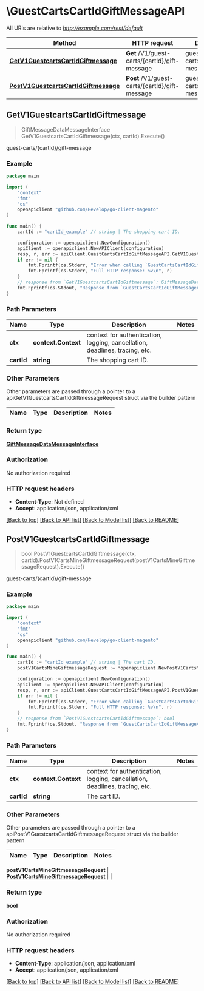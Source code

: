 # \GuestCartsCartIdGiftMessageAPI

All URIs are relative to *http://example.com/rest/default*

Method | HTTP request | Description
------------- | ------------- | -------------
[**GetV1GuestcartsCartIdGiftmessage**](GuestCartsCartIdGiftMessageAPI.md#GetV1GuestcartsCartIdGiftmessage) | **Get** /V1/guest-carts/{cartId}/gift-message | guest-carts/{cartId}/gift-message
[**PostV1GuestcartsCartIdGiftmessage**](GuestCartsCartIdGiftMessageAPI.md#PostV1GuestcartsCartIdGiftmessage) | **Post** /V1/guest-carts/{cartId}/gift-message | guest-carts/{cartId}/gift-message



## GetV1GuestcartsCartIdGiftmessage

> GiftMessageDataMessageInterface GetV1GuestcartsCartIdGiftmessage(ctx, cartId).Execute()

guest-carts/{cartId}/gift-message



### Example

```go
package main

import (
	"context"
	"fmt"
	"os"
	openapiclient "github.com/Hevelop/go-client-magento"
)

func main() {
	cartId := "cartId_example" // string | The shopping cart ID.

	configuration := openapiclient.NewConfiguration()
	apiClient := openapiclient.NewAPIClient(configuration)
	resp, r, err := apiClient.GuestCartsCartIdGiftMessageAPI.GetV1GuestcartsCartIdGiftmessage(context.Background(), cartId).Execute()
	if err != nil {
		fmt.Fprintf(os.Stderr, "Error when calling `GuestCartsCartIdGiftMessageAPI.GetV1GuestcartsCartIdGiftmessage``: %v\n", err)
		fmt.Fprintf(os.Stderr, "Full HTTP response: %v\n", r)
	}
	// response from `GetV1GuestcartsCartIdGiftmessage`: GiftMessageDataMessageInterface
	fmt.Fprintf(os.Stdout, "Response from `GuestCartsCartIdGiftMessageAPI.GetV1GuestcartsCartIdGiftmessage`: %v\n", resp)
}
```

### Path Parameters


Name | Type | Description  | Notes
------------- | ------------- | ------------- | -------------
**ctx** | **context.Context** | context for authentication, logging, cancellation, deadlines, tracing, etc.
**cartId** | **string** | The shopping cart ID. | 

### Other Parameters

Other parameters are passed through a pointer to a apiGetV1GuestcartsCartIdGiftmessageRequest struct via the builder pattern


Name | Type | Description  | Notes
------------- | ------------- | ------------- | -------------


### Return type

[**GiftMessageDataMessageInterface**](GiftMessageDataMessageInterface.md)

### Authorization

No authorization required

### HTTP request headers

- **Content-Type**: Not defined
- **Accept**: application/json, application/xml

[[Back to top]](#) [[Back to API list]](../README.md#documentation-for-api-endpoints)
[[Back to Model list]](../README.md#documentation-for-models)
[[Back to README]](../README.md)


## PostV1GuestcartsCartIdGiftmessage

> bool PostV1GuestcartsCartIdGiftmessage(ctx, cartId).PostV1CartsMineGiftmessageRequest(postV1CartsMineGiftmessageRequest).Execute()

guest-carts/{cartId}/gift-message



### Example

```go
package main

import (
	"context"
	"fmt"
	"os"
	openapiclient "github.com/Hevelop/go-client-magento"
)

func main() {
	cartId := "cartId_example" // string | The cart ID.
	postV1CartsMineGiftmessageRequest := *openapiclient.NewPostV1CartsMineGiftmessageRequest(*openapiclient.NewGiftMessageDataMessageInterface("Sender_example", "Recipient_example", "Message_example")) // PostV1CartsMineGiftmessageRequest |  (optional)

	configuration := openapiclient.NewConfiguration()
	apiClient := openapiclient.NewAPIClient(configuration)
	resp, r, err := apiClient.GuestCartsCartIdGiftMessageAPI.PostV1GuestcartsCartIdGiftmessage(context.Background(), cartId).PostV1CartsMineGiftmessageRequest(postV1CartsMineGiftmessageRequest).Execute()
	if err != nil {
		fmt.Fprintf(os.Stderr, "Error when calling `GuestCartsCartIdGiftMessageAPI.PostV1GuestcartsCartIdGiftmessage``: %v\n", err)
		fmt.Fprintf(os.Stderr, "Full HTTP response: %v\n", r)
	}
	// response from `PostV1GuestcartsCartIdGiftmessage`: bool
	fmt.Fprintf(os.Stdout, "Response from `GuestCartsCartIdGiftMessageAPI.PostV1GuestcartsCartIdGiftmessage`: %v\n", resp)
}
```

### Path Parameters


Name | Type | Description  | Notes
------------- | ------------- | ------------- | -------------
**ctx** | **context.Context** | context for authentication, logging, cancellation, deadlines, tracing, etc.
**cartId** | **string** | The cart ID. | 

### Other Parameters

Other parameters are passed through a pointer to a apiPostV1GuestcartsCartIdGiftmessageRequest struct via the builder pattern


Name | Type | Description  | Notes
------------- | ------------- | ------------- | -------------

 **postV1CartsMineGiftmessageRequest** | [**PostV1CartsMineGiftmessageRequest**](PostV1CartsMineGiftmessageRequest.md) |  | 

### Return type

**bool**

### Authorization

No authorization required

### HTTP request headers

- **Content-Type**: application/json, application/xml
- **Accept**: application/json, application/xml

[[Back to top]](#) [[Back to API list]](../README.md#documentation-for-api-endpoints)
[[Back to Model list]](../README.md#documentation-for-models)
[[Back to README]](../README.md)

